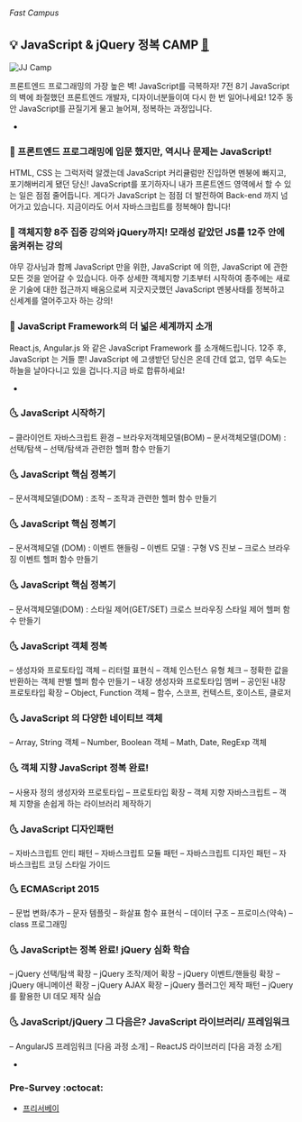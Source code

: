 ###### Fast Campus

## :bulb: JavaScript & jQuery 정복 CAMP [:link:](http://www.fastcampus.co.kr/dev_camp_jst/)

![JJ Camp](Assets/cover.jpg)

프론트엔드 프로그래밍의 가장 높은 벽! JavaScript를 극복하자!
7전 8기 JavaScript 의 벽에 좌절했던 프론트엔드 개발자, 디자이너분들이여 다시 한 번 일어나세요!
12주 동안 JavaScript를 끈질기게 물고 늘어져, 정복하는 과정입니다.

-

### :musical_note: 프론트엔드 프로그래밍에 입문 했지만, 역시나 문제는 JavaScript!

HTML, CSS 는 그럭저럭 알겠는데 JavaScript 커리큘럼만 진입하면 멘붕에 빠지고, 포기해버리게 됐던 당신!
JavaScript를 포기하자니 내가 프론트엔드 영역에서 할 수 있는 일은 점점 줄어듭니다. 게다가 JavaScript 는 점점 더 발전하여 Back-end 까지 넘어가고 있습니다. 지금이라도 어서 자바스크립트를 정복해야 합니다!

### :musical_note: 객체지향 8주 집중 강의와 jQuery까지! 모래성 같았던 JS를 12주 안에 움켜쥐는 강의

야무 강사님과 함께 JavaScript 만을 위한, JavaScript 에 의한, JavaScript 에 관한 모든 것을 얻어갈 수 있습니다.
아주 상세한 객체지향 기초부터 시작하여 종주에는 새로운 기술에 대한 접근까지 배움으로써 지긋지긋했던 JavaScript 멘붕사태를 정복하고 신세계를 열어주고자 하는 강의!

### :musical_note: JavaScript Framework의 더 넓은 세계까지 소개

React.js, Angular.js 와 같은 JavaScript Framework 를 소개해드립니다.
12주 후, JavaScript 는 거들 뿐! JavaScript 에 고생받던 당신은 온데 간데 없고, 업무 속도는 하늘을 날아다니고 있을 겁니다.지금 바로 합류하세요!

-

### :last_quarter_moon_with_face: JavaScript 시작하기
– 클라이언트 자바스크립트 환경
– 브라우저객체모델(BOM)
– 문서객체모델(DOM) : 선택/탐색
– 선택/탐색과 관련한 헬퍼 함수 만들기

### :last_quarter_moon_with_face: JavaScript 핵심 정복기
– 문서객체모델(DOM) : 조작
– 조작과 관련한 헬퍼 함수 만들기

### :last_quarter_moon_with_face: JavaScript 핵심 정복기
– 문서객체모델 (DOM) : 이벤트 핸들링
– 이벤트 모델 : 구형 VS 진보
– 크로스 브라우징 이벤트 헬퍼 함수 만들기

### :last_quarter_moon_with_face: JavaScript 핵심 정복기
– 문서객체모델(DOM) : 스타일 제어(GET/SET)
크로스 브라우징 스타일 제어 헬퍼 함수 만들기

### :last_quarter_moon_with_face: JavaScript 객체 정복
– 생성자와 프로토타입 객체
– 리터럴 표현식
– 객체 인스턴스 유형 체크
– 정확한 값을 반환하는 객체 판별 헬퍼 함수 만들기
– 내장 생성자와 프로토타입 멤버
– 공인된 내장 프로토타입 확장
– Object, Function 객체
– 함수, 스코프, 컨텍스트, 호이스트, 클로저

### :last_quarter_moon_with_face: JavaScript 의 다양한 네이티브 객체
– Array, String 객체
– Number, Boolean 객체
– Math, Date, RegExp 객체

### :last_quarter_moon_with_face: 객체 지향 JavaScript 정복 완료!
– 사용자 정의 생성자와 프로토타입
– 프로토타입 확장
– 객체 지향 자바스크립트
– 객체 지향을 손쉽게 하는 라이브러리 제작하기

### :last_quarter_moon_with_face: JavaScript 디자인패턴
– 자바스크립트 안티 패턴
– 자바스크립트 모듈 패턴
– 자바스크립트 디자인 패턴
– 자바스크립트 코딩 스타일 가이드

### :last_quarter_moon_with_face: ECMAScript 2015
– 문법 변화/추가
– 문자 템플릿
– 화살표 함수 표현식
– 데이터 구조
– 프로미스(약속)
– class 프로그래밍

### :last_quarter_moon_with_face: JavaScript는 정복 완료! jQuery 심화 학습
– jQuery 선택/탐색 확장
– jQuery 조작/제어 확장
– jQuery 이벤트/핸들링 확장
– jQuery 애니메이션 확장
– jQuery AJAX 확장
– jQuery 플러그인 제작 패턴
– jQuery 를 활용한 UI 데모 제작 실습

### :last_quarter_moon_with_face: JavaScript/jQuery 그 다음은? JavaScript 라이브러리/ 프레임워크
– AngularJS 프레임워크 [다음 과정 소개]
– ReactJS 라이브러리 [다음 과정 소개]

-

### Pre-Survey :octocat:

- [프리서베이](http://goo.gl/forms/r6IpNiCrRxHM3bMA3)